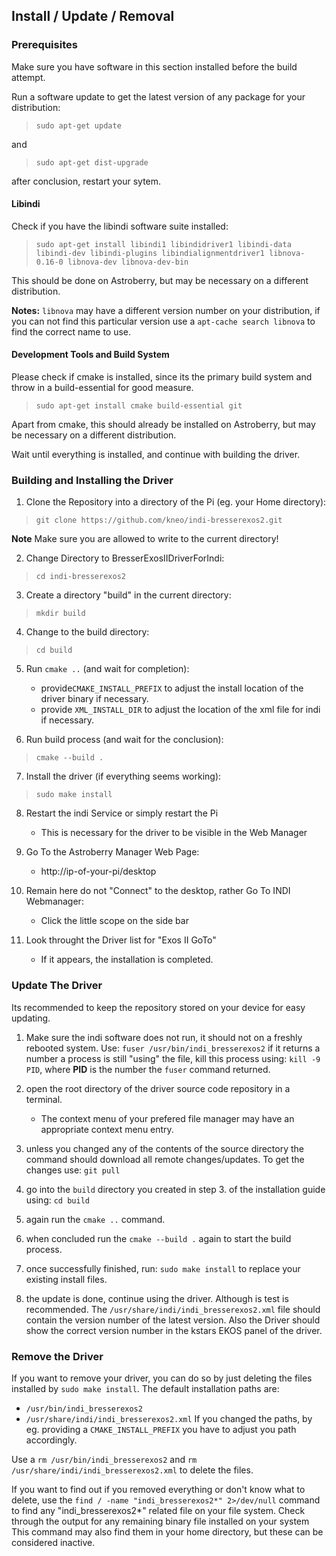 ## Install / Update / Removal

### Prerequisites
Make sure you have software in this section installed before the build attempt.

Run a software update to get the latest version of any package for your distribution:

> `sudo apt-get update`

and

> `sudo apt-get dist-upgrade`

after conclusion, restart your sytem.

#### Libindi
Check if you have the libindi software suite installed:

>``sudo apt-get install libindi1 libindidriver1 libindi-data libindi-dev libindi-plugins libindialignmentdriver1 libnova-0.16-0 libnova-dev libnova-dev-bin``

This should be done on Astroberry, but may be necessary on a different distribution.

**Notes:** `libnova` may have a different version number on your distribution, if you can not find this particular version use a `apt-cache search libnova` to find the correct name to use.

#### Development Tools and Build System
Please check if cmake is installed, since its the primary build system and throw in a build-essential for good measure.

>``sudo apt-get install cmake build-essential git``

Apart from cmake, this should already be installed on Astroberry, but may be necessary on a different distribution.

Wait until everything is installed, and continue with building the driver.

### Building and Installing the Driver
1. Clone the Repository into a directory of the Pi (eg. your Home directory):
> ``git clone https://github.com/kneo/indi-bresserexos2.git``

**Note** Make sure you are allowed to write to the current directory!

2. Change Directory to BresserExosIIDriverForIndi:
> ``cd indi-bresserexos2``

3. Create a directory "build" in the current directory:
> ``mkdir build``

4. Change to the build directory:
> ``cd build``

5. Run ``cmake ..`` (and wait for completion):
	- provide``CMAKE_INSTALL_PREFIX`` to adjust the install location of the driver binary if necessary.
	- provide ``XML_INSTALL_DIR`` to adjust the location of the xml file for indi if necessary.

6. Run build process (and wait for the conclusion):
> ``cmake --build .``

7. Install the driver (if everything seems working):
> ``sudo make install``

8. Restart the indi Service or simply restart the Pi
	- This is necessary for the driver to be visible in the Web Manager

9. Go To the Astroberry Manager Web Page:
	- http://ip-of-your-pi/desktop

10. Remain here do not "Connect" to the desktop, rather Go To INDI Webmanager:
	- Click the little scope on the side bar

11. Look throught the Driver list for "Exos II GoTo"
	- If it appears, the installation is completed.
	
### Update The Driver
Its recommended to keep the repository stored on your device for easy updating. 

1. Make sure the indi software does not run, it should not on a freshly rebooted system. Use:
``fuser /usr/bin/indi_bresserexos2``
if it returns a number a process is still "using" the file, 
kill this process using: ``kill -9 PID``, where **PID** is the number the ``fuser`` command returned.

2. open the root directory of the driver source code repository in a terminal.
	- The context menu of your prefered file manager may have an appropriate context menu entry.
3. unless you changed any of the contents of the source directory the command should download all remote changes/updates. To get the changes use:
``git pull``

4. go into the ``build`` directory you created in step 3. of the installation guide using:
``cd build``

5. again run the ``cmake ..`` command.

6. when concluded run the ``cmake --build .`` again to start the build process.

7. once successfully finished, run:
``sudo make install`` to replace your existing install files.

8. the update is done, continue using the driver. Although is test is recommended.
The ``/usr/share/indi/indi_bresserexos2.xml`` file should contain the version number of the latest version. Also the Driver should show the correct version number in the kstars EKOS panel of the driver.

### Remove the Driver
If you want to remove your driver, you can do so by just deleting the files installed by ``sudo make install``. The default installation paths are:
- ``/usr/bin/indi_bresserexos2``
- ``/usr/share/indi/indi_bresserexos2.xml``
If you changed the paths, by eg. providing a ``CMAKE_INSTALL_PREFIX`` you have to adjust you path accordingly.

Use a ``rm /usr/bin/indi_bresserexos2`` and ``rm /usr/share/indi/indi_bresserexos2.xml`` to delete the files.

If you want to find out if you removed everything or don't know what to delete, use the ``find / -name "indi_bresserexos2*" 2>/dev/null`` command to find any "indi_bresserexos2*" related file on your file system.
Check through the output for any remaining binary file installed on your system This command may also find them in your home directory, but these can be considered inactive.
